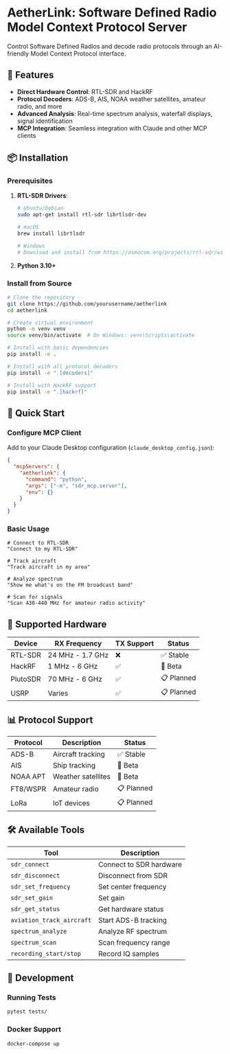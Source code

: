 # AetherLink: Software Defined Radio Model Context Protocol Server

Control Software Defined Radios and decode radio protocols through an AI-friendly Model Context Protocol interface.

## 🚀 Features

- **Direct Hardware Control**: RTL-SDR and HackRF
- **Protocol Decoders**: ADS-B, AIS, NOAA weather satellites, amateur radio, and more
- **Advanced Analysis**: Real-time spectrum analysis, waterfall displays, signal identification
- **MCP Integration**: Seamless integration with Claude and other MCP clients

## 📦 Installation

### Prerequisites

1. **RTL-SDR Drivers**:
   ```bash
   # Ubuntu/Debian
   sudo apt-get install rtl-sdr librtlsdr-dev
   
   # macOS
   brew install librtlsdr
   
   # Windows
   # Download and install from https://osmocom.org/projects/rtl-sdr/wiki
   ```

2. **Python 3.10+**

### Install from Source

```bash
# Clone the repository
git clone https://github.com/yourusername/aetherlink
cd aetherlink

# Create virtual environment
python -m venv venv
source venv/bin/activate  # On Windows: venv\Scripts\activate

# Install with basic dependencies
pip install -e .

# Install with all protocol decoders
pip install -e ".[decoders]"

# Install with HackRF support
pip install -e ".[hackrf]"
```

## 🎯 Quick Start

### Configure MCP Client

Add to your Claude Desktop configuration (`claude_desktop_config.json`):

```json
{
  "mcpServers": {
    "aetherlink": {
      "command": "python",
      "args": ["-m", "sdr_mcp.server"],
      "env": {}
    }
  }
}
```

### Basic Usage

```
# Connect to RTL-SDR
"Connect to my RTL-SDR"

# Track aircraft
"Track aircraft in my area"

# Analyze spectrum
"Show me what's on the FM broadcast band"

# Scan for signals
"Scan 430-440 MHz for amateur radio activity"
```

## 📡 Supported Hardware

| Device    | RX Frequency      | TX Support | Status      |
|-----------|-------------------|------------|-------------|
| RTL-SDR   | 24 MHz - 1.7 GHz  | ❌         | ✅ Stable   |
| HackRF    | 1 MHz - 6 GHz     | ✅         | 🚧 Beta     |
| PlutoSDR  | 70 MHz - 6 GHz    | ✅         | 📋 Planned  |
| USRP      | Varies            | ✅         | 📋 Planned  |

## 📊 Protocol Support

| Protocol  | Description          | Status      |
|-----------|---------------------|-------------|
| ADS-B     | Aircraft tracking   | ✅ Stable   |
| AIS       | Ship tracking       | 🚧 Beta     |
| NOAA APT  | Weather satellites  | 🚧 Beta     |
| FT8/WSPR  | Amateur radio       | 📋 Planned  |
| LoRa      | IoT devices         | 📋 Planned  |

## 🛠️ Available Tools

| Tool                    | Description                  |
|------------------------|------------------------------|
| `sdr_connect`          | Connect to SDR hardware      |
| `sdr_disconnect`       | Disconnect from SDR          |
| `sdr_set_frequency`    | Set center frequency         |
| `sdr_set_gain`         | Set gain                     |
| `sdr_get_status`       | Get hardware status          |
| `aviation_track_aircraft` | Start ADS-B tracking      |
| `spectrum_analyze`     | Analyze RF spectrum          |
| `spectrum_scan`        | Scan frequency range         |
| `recording_start/stop` | Record IQ samples            |

## 🔧 Development

### Running Tests

```bash
pytest tests/
```

### Docker Support

```bash
docker-compose up
```

